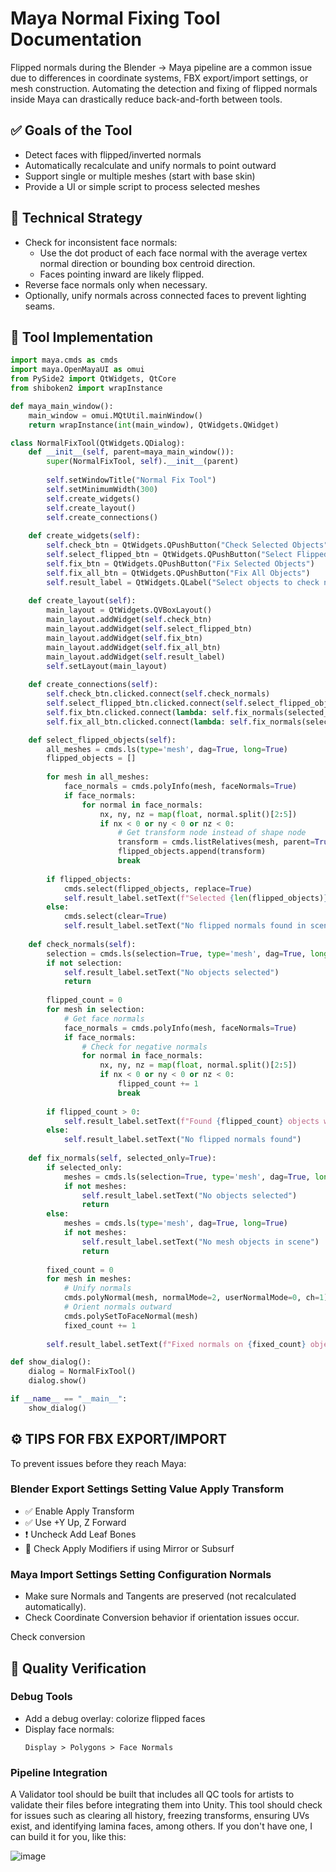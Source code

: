 # Maya Normal Fixing Tool Documentation
Flipped normals during the Blender → Maya pipeline are a common issue due to differences in coordinate systems, FBX export/import settings, or mesh construction. Automating the detection and fixing of flipped normals inside Maya can drastically reduce back-and-forth between tools.

## ✅ Goals of the Tool
- Detect faces with flipped/inverted normals
- Automatically recalculate and unify normals to point outward
- Support single or multiple meshes (start with base skin)
- Provide a UI or simple script to process selected meshes

## 🧠 Technical Strategy
- Check for inconsistent face normals:
  + Use the dot product of each face normal with the average vertex normal direction or bounding box centroid direction.
  + Faces pointing inward are likely flipped.
- Reverse face normals only when necessary.
- Optionally, unify normals across connected faces to prevent lighting seams.

## 🧰 Tool Implementation
```python
import maya.cmds as cmds
import maya.OpenMayaUI as omui
from PySide2 import QtWidgets, QtCore
from shiboken2 import wrapInstance

def maya_main_window():
    main_window = omui.MQtUtil.mainWindow()
    return wrapInstance(int(main_window), QtWidgets.QWidget)

class NormalFixTool(QtWidgets.QDialog):
    def __init__(self, parent=maya_main_window()):
        super(NormalFixTool, self).__init__(parent)
        
        self.setWindowTitle("Normal Fix Tool")
        self.setMinimumWidth(300)
        self.create_widgets()
        self.create_layout()
        self.create_connections()
    
    def create_widgets(self):
        self.check_btn = QtWidgets.QPushButton("Check Selected Objects")
        self.select_flipped_btn = QtWidgets.QPushButton("Select Flipped Objects")
        self.fix_btn = QtWidgets.QPushButton("Fix Selected Objects")
        self.fix_all_btn = QtWidgets.QPushButton("Fix All Objects")
        self.result_label = QtWidgets.QLabel("Select objects to check normals")
        
    def create_layout(self):
        main_layout = QtWidgets.QVBoxLayout()
        main_layout.addWidget(self.check_btn)
        main_layout.addWidget(self.select_flipped_btn)
        main_layout.addWidget(self.fix_btn)
        main_layout.addWidget(self.fix_all_btn)
        main_layout.addWidget(self.result_label)
        self.setLayout(main_layout)
        
    def create_connections(self):
        self.check_btn.clicked.connect(self.check_normals)
        self.select_flipped_btn.clicked.connect(self.select_flipped_objects)
        self.fix_btn.clicked.connect(lambda: self.fix_normals(selected_only=True))
        self.fix_all_btn.clicked.connect(lambda: self.fix_normals(selected_only=False))

    def select_flipped_objects(self):
        all_meshes = cmds.ls(type='mesh', dag=True, long=True)
        flipped_objects = []
        
        for mesh in all_meshes:
            face_normals = cmds.polyInfo(mesh, faceNormals=True)
            if face_normals:
                for normal in face_normals:
                    nx, ny, nz = map(float, normal.split()[2:5])
                    if nx < 0 or ny < 0 or nz < 0:
                        # Get transform node instead of shape node
                        transform = cmds.listRelatives(mesh, parent=True, fullPath=True)[0]
                        flipped_objects.append(transform)
                        break
        
        if flipped_objects:
            cmds.select(flipped_objects, replace=True)
            self.result_label.setText(f"Selected {len(flipped_objects)} objects with flipped normals")
        else:
            cmds.select(clear=True)
            self.result_label.setText("No flipped normals found in scene")
    
    def check_normals(self):
        selection = cmds.ls(selection=True, type='mesh', dag=True, long=True)
        if not selection:
            self.result_label.setText("No objects selected")
            return
            
        flipped_count = 0
        for mesh in selection:
            # Get face normals
            face_normals = cmds.polyInfo(mesh, faceNormals=True)
            if face_normals:
                # Check for negative normals
                for normal in face_normals:
                    nx, ny, nz = map(float, normal.split()[2:5])
                    if nx < 0 or ny < 0 or nz < 0:
                        flipped_count += 1
                        break
        
        if flipped_count > 0:
            self.result_label.setText(f"Found {flipped_count} objects with flipped normals")
        else:
            self.result_label.setText("No flipped normals found")
    
    def fix_normals(self, selected_only=True):
        if selected_only:
            meshes = cmds.ls(selection=True, type='mesh', dag=True, long=True)
            if not meshes:
                self.result_label.setText("No objects selected")
                return
        else:
            meshes = cmds.ls(type='mesh', dag=True, long=True)
            if not meshes:
                self.result_label.setText("No mesh objects in scene")
                return
        
        fixed_count = 0
        for mesh in meshes:
            # Unify normals
            cmds.polyNormal(mesh, normalMode=2, userNormalMode=0, ch=1)
            # Orient normals outward
            cmds.polySetToFaceNormal(mesh)
            fixed_count += 1
        
        self.result_label.setText(f"Fixed normals on {fixed_count} objects")

def show_dialog():
    dialog = NormalFixTool()
    dialog.show()

if __name__ == "__main__":
    show_dialog()
```

## ⚙️ TIPS FOR FBX EXPORT/IMPORT
To prevent issues before they reach Maya:
### Blender Export Settings Setting Value Apply Transform
- ✅ Enable Apply Transform
- ✅ Use +Y Up, Z Forward
- ❗ Uncheck Add Leaf Bones
- 🔁 Check Apply Modifiers if using Mirror or Subsurf

### Maya Import Settings Setting Configuration Normals
- Make sure Normals and Tangents are preserved (not recalculated automatically).
- Check Coordinate Conversion behavior if orientation issues occur.

Check conversion
## 🧪 Quality Verification
### Debug Tools
- Add a debug overlay: colorize flipped faces
- Display face normals:
  ```plaintext
  Display > Polygons > Face Normals
   ```
### Pipeline Integration
A Validator tool should be built that includes all QC tools for artists to validate their files before integrating them into Unity. This tool should check for issues such as clearing all history, freezing transforms, ensuring UVs exist, and identifying lamina faces, among others.
If you don't have one, I can build it for you, like this:

![image](https://github.com/user-attachments/assets/22973233-f46b-4c97-a0cc-62f2494c2c99)
